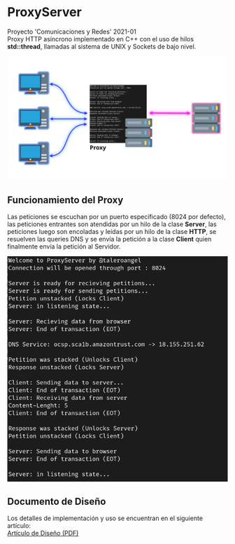 # ProxyServer
Proyecto 'Comunicaciones y Redes' 2021-01\
Proxy HTTP asíncrono implementado en C++ con el uso de hilos __std::thread__, llamadas al sistema  de UNIX y Sockets de bajo nivel.

![Intro](/docs/intro.png)

## Funcionamiento del Proxy
Las peticiones se escuchan por un puerto específicado (8024 por defecto), las peticiones entrantes son atendidas por un hilo de la clase __Server__, las peticiones luego son encoladas y leídas por un hilo de la clase __HTTP__, se resuelven las queries DNS y se envía la petición a la clase __Client__ quien finalmente envía la petición al Servidor.

![Server](/docs/server.png)

## Documento de Diseño
Los detalles de implementación y uso se encuentran en el siguiente artículo:\
[Artículo de Diseño (PDF)](/docs/project_article_spanish.pdf)